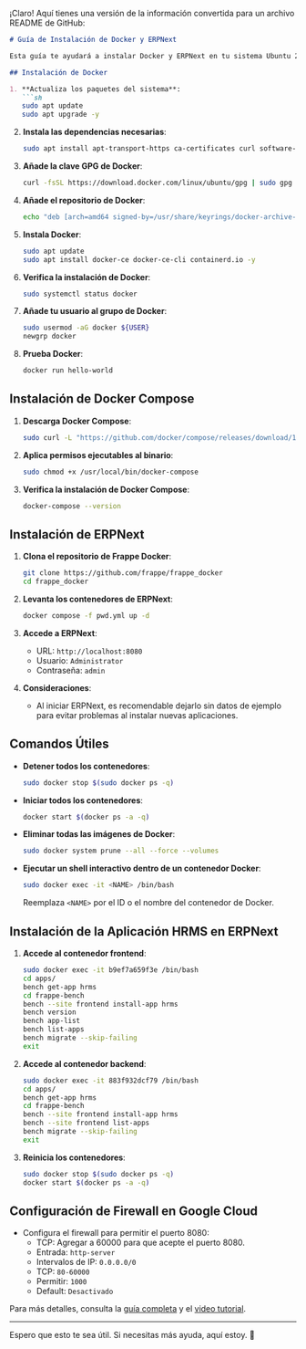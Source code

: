 ¡Claro! Aquí tienes una versión de la información convertida para un archivo README de GitHub:

```markdown
# Guía de Instalación de Docker y ERPNext

Esta guía te ayudará a instalar Docker y ERPNext en tu sistema Ubuntu 22.04. Sigue los pasos a continuación para configurar todo correctamente.

## Instalación de Docker

1. **Actualiza los paquetes del sistema**:
   ```sh
   sudo apt update
   sudo apt upgrade -y
   ```

2. **Instala las dependencias necesarias**:
   ```sh
   sudo apt install apt-transport-https ca-certificates curl software-properties-common -y
   ```

3. **Añade la clave GPG de Docker**:
   ```sh
   curl -fsSL https://download.docker.com/linux/ubuntu/gpg | sudo gpg --dearmor -o /usr/share/keyrings/docker-archive-keyring.gpg
   ```

4. **Añade el repositorio de Docker**:
   ```sh
   echo "deb [arch=amd64 signed-by=/usr/share/keyrings/docker-archive-keyring.gpg] https://download.docker.com/linux/ubuntu $(lsb_release -cs) stable" | sudo tee /etc/apt/sources.list.d/docker.list > /dev/null
   ```

5. **Instala Docker**:
   ```sh
   sudo apt update
   sudo apt install docker-ce docker-ce-cli containerd.io -y
   ```

6. **Verifica la instalación de Docker**:
   ```sh
   sudo systemctl status docker
   ```

7. **Añade tu usuario al grupo de Docker**:
   ```sh
   sudo usermod -aG docker ${USER}
   newgrp docker
   ```

8. **Prueba Docker**:
   ```sh
   docker run hello-world
   ```

## Instalación de Docker Compose

1. **Descarga Docker Compose**:
   ```sh
   sudo curl -L "https://github.com/docker/compose/releases/download/1.29.2/docker-compose-$(uname -s)-$(uname -m)" -o /usr/local/bin/docker-compose
   ```

2. **Aplica permisos ejecutables al binario**:
   ```sh
   sudo chmod +x /usr/local/bin/docker-compose
   ```

3. **Verifica la instalación de Docker Compose**:
   ```sh
   docker-compose --version
   ```

## Instalación de ERPNext

1. **Clona el repositorio de Frappe Docker**:
   ```sh
   git clone https://github.com/frappe/frappe_docker
   cd frappe_docker
   ```

2. **Levanta los contenedores de ERPNext**:
   ```sh
   docker compose -f pwd.yml up -d
   ```

3. **Accede a ERPNext**:
   - URL: `http://localhost:8080`
   - Usuario: `Administrator`
   - Contraseña: `admin`

4. **Consideraciones**:
   - Al iniciar ERPNext, es recomendable dejarlo sin datos de ejemplo para evitar problemas al instalar nuevas aplicaciones.

## Comandos Útiles

- **Detener todos los contenedores**:
  ```sh
  sudo docker stop $(sudo docker ps -q)
  ```

- **Iniciar todos los contenedores**:
  ```sh
  docker start $(docker ps -a -q)
  ```

- **Eliminar todas las imágenes de Docker**:
  ```sh
  sudo docker system prune --all --force --volumes
  ```

- **Ejecutar un shell interactivo dentro de un contenedor Docker**:
  ```sh
  sudo docker exec -it <NAME> /bin/bash
  ```
  Reemplaza `<NAME>` por el ID o el nombre del contenedor de Docker.

## Instalación de la Aplicación HRMS en ERPNext

1. **Accede al contenedor frontend**:
   ```sh
   sudo docker exec -it b9ef7a659f3e /bin/bash
   cd apps/
   bench get-app hrms
   cd frappe-bench
   bench --site frontend install-app hrms
   bench version
   bench app-list
   bench list-apps
   bench migrate --skip-failing
   exit
   ```

2. **Accede al contenedor backend**:
   ```sh
   sudo docker exec -it 883f932dcf79 /bin/bash
   cd apps/
   bench get-app hrms
   cd frappe-bench
   bench --site frontend install-app hrms
   bench --site frontend list-apps
   bench migrate --skip-failing
   exit
   ```

3. **Reinicia los contenedores**:
   ```sh
   sudo docker stop $(sudo docker ps -q)
   docker start $(docker ps -a -q)
   ```

## Configuración de Firewall en Google Cloud

- Configura el firewall para permitir el puerto 8080:
  - TCP: Agregar a 60000 para que acepte el puerto 8080.
  - Entrada: `http-server`
  - Intervalos de IP: `0.0.0.0/0`
  - TCP: `80-60000`
  - Permitir: `1000`
  - Default: `Desactivado`

Para más detalles, consulta la [guía completa](https://codewithkarani.com/2024/04/06/beginners-guide-to-installing-docker-on-ubuntu-22-04-a-step-by-step-tutorial/) y el [video tutorial](https://www.youtube.com/watch?v=qz5LjuLkr8Q&ab_channel=RuruSabado).

---

Espero que esto te sea útil. Si necesitas más ayuda, aquí estoy. 🚀
```
